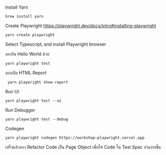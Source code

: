 Install Yarn 
```
brew install yarn
```

Create Playwright
https://playwright.dev/docs/intro#installing-playwright
```
yarn create playwright
```

Select Typescript, and install Playwright browser

ลองรัน Hello World ด้วย
```
yarn playwright test
```

ลองเปิด HTML Report 
```
 yarn playwright show-report
 ```

Run UI
 ```
 yarn playwright test --ui
 ```

 Run Debugger
 ```
 yarn playwright test --debug
 ```

 Codegen
 ```
 yarn playwright codegen https://workshop-playwright.vercel.app
 ```

 เสร็จแล้วลอง Refactor Code เป็น Page Object เพื่อให้ Code ใน Test Spec อ่านง่ายขึ้น